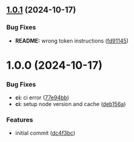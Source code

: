 ## [1.0.1](https://github.com/hoisel/semantic-release-lab/compare/v1.0.0...v1.0.1) (2024-10-17)


### Bug Fixes

* **README:** wrong token instructions ([fd91145](https://github.com/hoisel/semantic-release-lab/commit/fd911458c709b320cdc5beb11deb42270f2aea59))

# 1.0.0 (2024-10-17)


### Bug Fixes

* **ci:** ci error ([77e94bb](https://github.com/hoisel/semantic-release-lab/commit/77e94bb3973752b4fdebc4367b752fdd260afefd))
* **ci:** setup node version and cache ([deb156a](https://github.com/hoisel/semantic-release-lab/commit/deb156a47d274f602da1804adfeea2a779476ce7))


### Features

* initial commit ([dc4f3bc](https://github.com/hoisel/semantic-release-lab/commit/dc4f3bcfc8f14554753d7741d7e44abdb6a30169))
